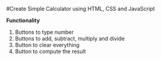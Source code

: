 #Create Simple Calculator using HTML, CSS and JavaScript

**Functionality**
1. Buttons to type number
2. Buttons to add, subtract, multiply and divide
3. Button to clear everything
4. Button to compute the result
